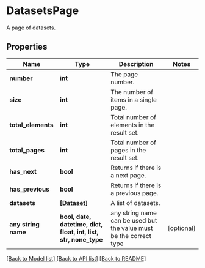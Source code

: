 # DatasetsPage

A page of datasets.

## Properties

| Name                | Type                                                             | Description                                                        | Notes      |
| ------------------- | ---------------------------------------------------------------- | ------------------------------------------------------------------ | ---------- |
| **number**          | **int**                                                          | The page number.                                                   |
| **size**            | **int**                                                          | The number of items in a single page.                              |
| **total_elements**  | **int**                                                          | Total number of elements in the result set.                        |
| **total_pages**     | **int**                                                          | Total number of pages in the result set.                           |
| **has_next**        | **bool**                                                         | Returns if there is a next page.                                   |
| **has_previous**    | **bool**                                                         | Returns if there is a previous page.                               |
| **datasets**        | [**[Dataset]**](Dataset.md)                                      | A list of datasets.                                                |
| **any string name** | **bool, date, datetime, dict, float, int, list, str, none_type** | any string name can be used but the value must be the correct type | [optional] |

[[Back to Model list]](../README.md#documentation-for-models) [[Back to API list]](../README.md#documentation-for-api-endpoints) [[Back to README]](../README.md)

